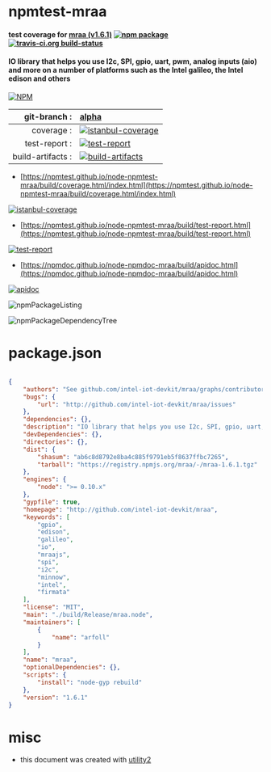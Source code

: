 # npmtest-mraa

#### test coverage for  [mraa (v1.6.1)](http://github.com/intel-iot-devkit/mraa)  [![npm package](https://img.shields.io/npm/v/npmtest-mraa.svg?style=flat-square)](https://www.npmjs.org/package/npmtest-mraa) [![travis-ci.org build-status](https://api.travis-ci.org/npmtest/node-npmtest-mraa.svg)](https://travis-ci.org/npmtest/node-npmtest-mraa)

#### IO library that helps you use I2c, SPI, gpio, uart, pwm, analog inputs (aio) and more on a number of platforms such as the Intel galileo, the Intel edison and others

[![NPM](https://nodei.co/npm/mraa.png?downloads=true&downloadRank=true&stars=true)](https://www.npmjs.com/package/mraa)

| git-branch : | [alpha](https://github.com/npmtest/node-npmtest-mraa/tree/alpha)|
|--:|:--|
| coverage : | [![istanbul-coverage](https://npmtest.github.io/node-npmtest-mraa/build/coverage.badge.svg)](https://npmtest.github.io/node-npmtest-mraa/build/coverage.html/index.html)|
| test-report : | [![test-report](https://npmtest.github.io/node-npmtest-mraa/build/test-report.badge.svg)](https://npmtest.github.io/node-npmtest-mraa/build/test-report.html)|
| build-artifacts : | [![build-artifacts](https://npmtest.github.io/node-npmtest-mraa/glyphicons_144_folder_open.png)](https://github.com/npmtest/node-npmtest-mraa/tree/gh-pages/build)|

- [https://npmtest.github.io/node-npmtest-mraa/build/coverage.html/index.html](https://npmtest.github.io/node-npmtest-mraa/build/coverage.html/index.html)

[![istanbul-coverage](https://npmtest.github.io/node-npmtest-mraa/build/screenCapture.buildCi.browser.%252Ftmp%252Fbuild%252Fcoverage.lib.html.png)](https://npmtest.github.io/node-npmtest-mraa/build/coverage.html/index.html)

- [https://npmtest.github.io/node-npmtest-mraa/build/test-report.html](https://npmtest.github.io/node-npmtest-mraa/build/test-report.html)

[![test-report](https://npmtest.github.io/node-npmtest-mraa/build/screenCapture.buildCi.browser.%252Ftmp%252Fbuild%252Ftest-report.html.png)](https://npmtest.github.io/node-npmtest-mraa/build/test-report.html)

- [https://npmdoc.github.io/node-npmdoc-mraa/build/apidoc.html](https://npmdoc.github.io/node-npmdoc-mraa/build/apidoc.html)

[![apidoc](https://npmdoc.github.io/node-npmdoc-mraa/build/screenCapture.buildCi.browser.%252Ftmp%252Fbuild%252Fapidoc.html.png)](https://npmdoc.github.io/node-npmdoc-mraa/build/apidoc.html)

![npmPackageListing](https://npmtest.github.io/node-npmtest-mraa/build/screenCapture.npmPackageListing.svg)

![npmPackageDependencyTree](https://npmtest.github.io/node-npmtest-mraa/build/screenCapture.npmPackageDependencyTree.svg)



# package.json

```json

{
    "authors": "See github.com/intel-iot-devkit/mraa/graphs/contributors",
    "bugs": {
        "url": "http://github.com/intel-iot-devkit/mraa/issues"
    },
    "dependencies": {},
    "description": "IO library that helps you use I2c, SPI, gpio, uart, pwm, analog inputs (aio) and more on a number of platforms such as the Intel galileo, the Intel edison and others",
    "devDependencies": {},
    "directories": {},
    "dist": {
        "shasum": "ab6c8d8792e8ba4c885f9791eb5f8637ffbc7265",
        "tarball": "https://registry.npmjs.org/mraa/-/mraa-1.6.1.tgz"
    },
    "engines": {
        "node": ">= 0.10.x"
    },
    "gypfile": true,
    "homepage": "http://github.com/intel-iot-devkit/mraa",
    "keywords": [
        "gpio",
        "edison",
        "galileo",
        "io",
        "mraajs",
        "spi",
        "i2c",
        "minnow",
        "intel",
        "firmata"
    ],
    "license": "MIT",
    "main": "./build/Release/mraa.node",
    "maintainers": [
        {
            "name": "arfoll"
        }
    ],
    "name": "mraa",
    "optionalDependencies": {},
    "scripts": {
        "install": "node-gyp rebuild"
    },
    "version": "1.6.1"
}
```



# misc
- this document was created with [utility2](https://github.com/kaizhu256/node-utility2)
